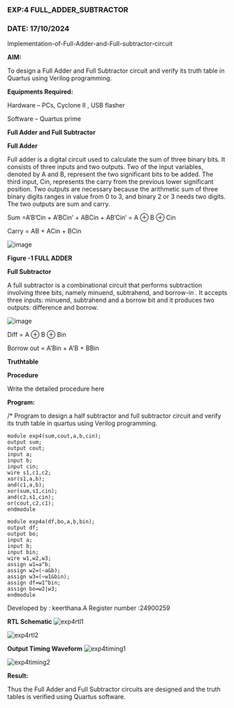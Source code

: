 ### EXP:4 FULL_ADDER_SUBTRACTOR
### DATE: 17/10/2024

Implementation-of-Full-Adder-and-Full-subtractor-circuit

**AIM:**

To design a Full Adder and Full Subtractor circuit and verify its truth table in Quartus using Verilog programming.

**Equipments Required:**

Hardware – PCs, Cyclone II , USB flasher

Software – Quartus prime

**Full Adder and Full Subtractor**

**Full Adder**

Full adder is a digital circuit used to calculate the sum of three binary bits. It consists of three inputs and two outputs. Two of the input variables, denoted by A and B, represent the two significant bits to be added. The third input, Cin, represents the carry from the previous lower significant position. Two outputs are necessary because the arithmetic sum of three binary digits ranges in value from 0 to 3, and binary 2 or 3 needs two digits. The two outputs are sum and carry.

Sum =A’B’Cin + A’BCin’ + ABCin + AB’Cin’ = A ⊕ B ⊕ Cin 

Carry = AB + ACin + BCin

![image](https://github.com/naavaneetha/FULL_ADDER_SUBTRACTOR/assets/154305477/0f30ba51-5ffb-4198-845f-18e054f675e7)

**Figure -1 FULL ADDER**

**Full Subtractor**

A full subtractor is a combinational circuit that performs subtraction involving three bits, namely minuend, subtrahend, and borrow-in . It accepts three inputs: minuend, subtrahend and a borrow bit and it produces two outputs: difference and borrow.

![image](https://github.com/naavaneetha/FULL_ADDER_SUBTRACTOR/assets/154305477/02b24f51-ab51-4304-9ad6-7b81ffc1ead5)

Diff = A ⊕ B ⊕ Bin 

Borrow out = A'Bin + A'B + BBin

**Truthtable**

**Procedure**

Write the detailed procedure here

**Program:**

/* Program to design a half subtractor and full subtractor circuit and verify its truth table in quartus using Verilog programming.
```
module exp4(sum,cout,a,b,cin);
output sum;
output cout;
input a;
input b;
input cin;
wire s1,c1,c2;
xor(s1,a,b);
and(c1,a,b);
xor(sum,s1,cin);
and(c2,s1,cin);
or(cout,c2,c1);
endmodule

module exp4a(df,bo,a,b,bin);
output df;
output bo;
input a;
input b;
input bin;
wire w1,w2,w3;
assign w1=a^b;
assign w2=(~a&b);
assign w3=(~w1&bin);
assign df=w1^bin;
assign bo=w2|w3;
endmodule
```
Developed by : keerthana.A
Register number :24900259

**RTL Schematic**
![exp4rtl1](https://github.com/user-attachments/assets/f2ed4660-fcb9-4137-8ed4-34284bc14899)

![exp4rtl2](https://github.com/user-attachments/assets/161f1cc5-dd60-4957-b428-507f27053c78)

**Output Timing Waveform**
![exp4timing1](https://github.com/user-attachments/assets/2085350a-ccce-4006-a6f0-0c068fd9c51d)

![exp4timing2](https://github.com/user-attachments/assets/077de06f-926e-4564-bf03-8768efae5ea9)

**Result:**

Thus the Full Adder and Full Subtractor circuits are designed and the truth tables is verified using Quartus software.



